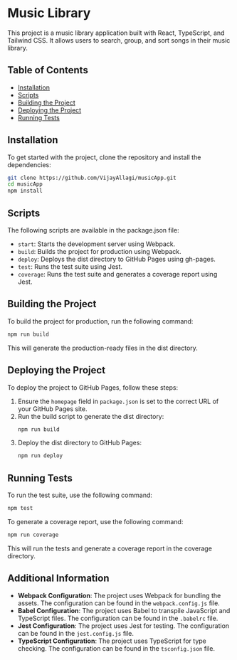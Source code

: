 # Music Library

This project is a music library application built with React, TypeScript, and Tailwind CSS. It allows users to search, group, and sort songs in their music library.

## Table of Contents

- [Installation](#installation)
- [Scripts](#scripts)
- [Building the Project](#building-the-project)
- [Deploying the Project](#deploying-the-project)
- [Running Tests](#running-tests)

## Installation

To get started with the project, clone the repository and install the dependencies:

```sh
git clone https://github.com/VijayAllagi/musicApp.git
cd musicApp
npm install
```

## Scripts

The following scripts are available in the package.json file:

- `start`: Starts the development server using Webpack.
- `build`: Builds the project for production using Webpack.
- `deploy`: Deploys the dist directory to GitHub Pages using gh-pages.
- `test`: Runs the test suite using Jest.
- `coverage`: Runs the test suite and generates a coverage report using Jest.

## Building the Project

To build the project for production, run the following command:

```sh
npm run build
```

This will generate the production-ready files in the dist directory.

## Deploying the Project

To deploy the project to GitHub Pages, follow these steps:

1. Ensure the `homepage` field in `package.json` is set to the correct URL of your GitHub Pages site.
2. Run the build script to generate the dist directory:
    ```sh
    npm run build
    ```
3. Deploy the dist directory to GitHub Pages:
    ```sh
    npm run deploy
    ```

## Running Tests

To run the test suite, use the following command:

```sh
npm test
```

To generate a coverage report, use the following command:

```sh
npm run coverage
```

This will run the tests and generate a coverage report in the coverage directory.

## Additional Information

- **Webpack Configuration**: The project uses Webpack for bundling the assets. The configuration can be found in the `webpack.config.js` file.
- **Babel Configuration**: The project uses Babel to transpile JavaScript and TypeScript files. The configuration can be found in the `.babelrc` file.
- **Jest Configuration**: The project uses Jest for testing. The configuration can be found in the `jest.config.js` file.
- **TypeScript Configuration**: The project uses TypeScript for type checking. The configuration can be found in the `tsconfig.json` file.